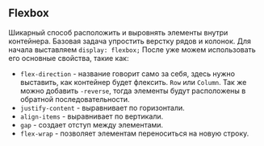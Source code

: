 ## Flexbox 

Шикарный способ расположить и выровнять элементы внутри контейнера. Базовая задача упростить верстку рядов и колонок. 
Для начала выставляем `display: flexbox;`
После уже можем использовать его основные свойства, такие как: 
- `flex-direction` - название говорит само за себя, здесь нужно выставить, как контейнер будет флексить. `Row` или `Column`.
  Так же можно добавить `-reverse`, тогда элементы будут расположены в обратной последовательности.
- `justify-content` - выравнивает по горизонтали.
- `align-items` - выравнивает по вертикали.
- `gap` - создает отступ между элементами.
- `flex-wrap` - позволяет элементам переноситься на новую строку.
